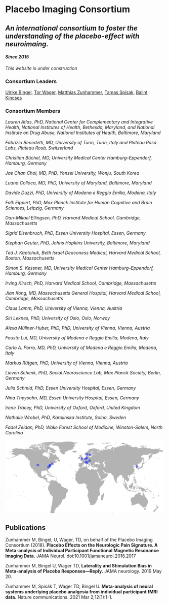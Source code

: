 # Placebo Imaging Consortium

## *An international consortium to foster the understanding of the placebo-effect with neuroimaing.*
#### *Since 2015*

*This website is under construction*

### Consortium Leaders
[Ulrike Bingel](https://www.uk-essen.de/clinical_neurosciences_bingel), [Tor Wager](https://pbs.dartmouth.edu/people/tor-wager), [Matthias Zunhammer](https://www.uk-essen.de/clinical_neurosciences_bingel/), [Tamas Spisak](https://pni-lab.github.io), [Balint Kincses](https://pni-lab.github.io)

### Consortium Members
*Lauren Atlas, PhD, National Center for Complementary and Integrative Health, National Institutes of Health, Bethesda, Maryland, and National Institute on Drug Abuse, National Institutes of Health, Baltimore, Maryland*

*Fabrizio Benedetti, MD, University of Turin, Turin, Italy and Plateau Rosà Labs, Plateau Rosà, Switzerland*

*Christian Büchel, MD, University Medical Center Hamburg–Eppendorf, Hamburg, Germany*

*Jae Chan Choi, MD, PhD, Yonsei University, Wonju, South Korea*

*Luana Colloca, MD, PhD, University of Maryland, Baltimore, Maryland*

*Davide Duzzi, PhD, University of Modena e Reggio Emilia, Modena, Italy*

*Falk Eippert, PhD, Max Planck Institute for Human Cognitive and Brain Sciences, Leipzig, Germany*

*Dan-Mikael Ellingsen, PhD, Harvard Medical School, Cambridge, Massachusetts*

*Sigrid Elsenbruch, PhD, Essen University Hospital, Essen, Germany*

*Stephan Geuter, PhD, Johns Hopkins University, Baltimore, Maryland*

*Ted J. Kaptchuk, Beth Israel Deaconess Medical, Harvard Medical School, Boston, Massachusetts*

*Simon S. Kessner, MD, University Medical Center Hamburg–Eppendorf, Hamburg, Germany*

*Irving Kirsch, PhD, Harvard Medical School, Cambridge, Massachusetts*

*Jian Kong, MD, Massachusetts General Hospital, Harvard Medical School, Cambridge, Massachusetts*

*Claus Lamm, PhD, University of Vienna, Vienna, Austria*

*Siri Leknes, PhD, University of Oslo, Oslo, Norway*

*Alexa Müllner-Huber, PhD, PhD, University of Vienna, Vienna, Austria*

*Fausta Lui, MD, University of Modena e Reggio Emilia, Modena, Italy*

*Carlo A. Porro, MD, PhD, University of Modena e Reggio Emilia, Modena, Italy*

*Markus Rütgen, PhD, University of Vienna, Vienna, Austria*

*Lieven Schenk, PhD, Social Neuroscience Lab, Max Planck Society, Berlin, Germany*

*Julia Schmid, PhD, Essen University Hospital, Essen, Germany*

*Nina Theysohn, MD, Essen University Hospital, Essen, Germany*

*Irene Tracey, PhD, University of Oxford, Oxford, United Kingdom*

*Nathalie Wrobel, PhD, Karolinska Institute, Solna, Sweden*

*Fadel Zeidan, PhD, Wake Forest School of Medicine, Winston-Salem, North Carolina*

![map](fig/PastedGraphic-3.png)

## Publications
Zunhammer M, Bingel, U, Wager, TD, on behalf of the Placebo Imaging Consortium (2018). **Placebo Effects on the Neurologic Pain Signature. A Meta-analysis of Individual Participant Functional Magnetic Resonance Imaging Data.** JAMA Neurol. doi:10.1001/jamaneurol.2018.2017

Zunhammer M, Bingel U, Wager TD, **Laterality and Stimulation Bias in Meta-analysis of Placebo Responses—Reply.** JAMA neurology. 2019 May 20.

Zunhammer M, Spisák T, Wager TD, Bingel U. **Meta-analysis of neural systems underlying placebo analgesia from individual participant fMRI data.** Nature communications. 2021 Mar 2;12(1):1-1.
